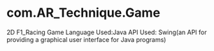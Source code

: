 # com.AR_Technique.Game
2D F1_Racing Game
Language Used:Java
API Used: Swing(an API for providing a graphical user interface for Java programs)
